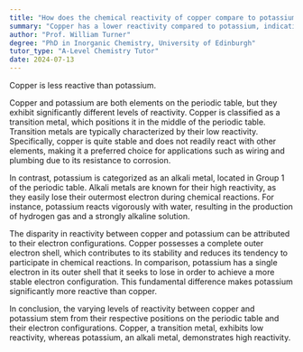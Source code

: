 ```yaml
---
title: "How does the chemical reactivity of copper compare to potassium?"
summary: "Copper has a lower reactivity compared to potassium, indicating that it is less likely to participate in chemical reactions than potassium does."
author: "Prof. William Turner"
degree: "PhD in Inorganic Chemistry, University of Edinburgh"
tutor_type: "A-Level Chemistry Tutor"
date: 2024-07-13
---
```


Copper is less reactive than potassium.

Copper and potassium are both elements on the periodic table, but they exhibit significantly different levels of reactivity. Copper is classified as a transition metal, which positions it in the middle of the periodic table. Transition metals are typically characterized by their low reactivity. Specifically, copper is quite stable and does not readily react with other elements, making it a preferred choice for applications such as wiring and plumbing due to its resistance to corrosion.

In contrast, potassium is categorized as an alkali metal, located in Group 1 of the periodic table. Alkali metals are known for their high reactivity, as they easily lose their outermost electron during chemical reactions. For instance, potassium reacts vigorously with water, resulting in the production of hydrogen gas and a strongly alkaline solution.

The disparity in reactivity between copper and potassium can be attributed to their electron configurations. Copper possesses a complete outer electron shell, which contributes to its stability and reduces its tendency to participate in chemical reactions. In comparison, potassium has a single electron in its outer shell that it seeks to lose in order to achieve a more stable electron configuration. This fundamental difference makes potassium significantly more reactive than copper.

In conclusion, the varying levels of reactivity between copper and potassium stem from their respective positions on the periodic table and their electron configurations. Copper, a transition metal, exhibits low reactivity, whereas potassium, an alkali metal, demonstrates high reactivity.
    
